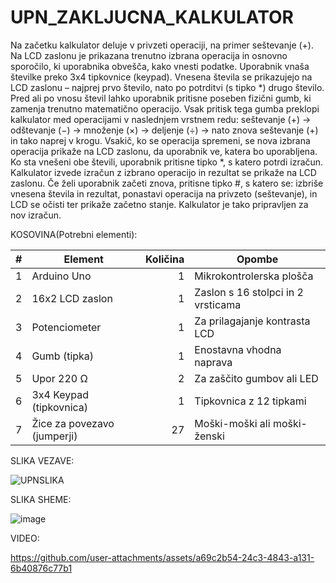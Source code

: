 # UPN_ZAKLJUCNA_KALKULATOR

Na začetku kalkulator deluje v privzeti operaciji, na primer seštevanje (+). Na LCD zaslonu je prikazana trenutno izbrana operacija in osnovno sporočilo, ki uporabnika obvešča, kako vnesti podatke.
Uporabnik vnaša številke preko 3x4 tipkovnice (keypad). Vnesena števila se prikazujejo na LCD zaslonu – najprej prvo število, nato po potrditvi (s tipko *) drugo število.
Pred ali po vnosu števil lahko uporabnik pritisne poseben fizični gumb, ki zamenja trenutno matematično operacijo. Vsak pritisk tega gumba preklopi kalkulator med operacijami v naslednjem vrstnem redu:
seštevanje (+) → odštevanje (−) → množenje (×) → deljenje (÷) → nato znova seštevanje (+) in tako naprej v krogu.
Vsakič, ko se operacija spremeni, se nova izbrana operacija prikaže na LCD zaslonu, da uporabnik ve, katera bo uporabljena.
Ko sta vnešeni obe števili, uporabnik pritisne tipko *, s katero potrdi izračun. Kalkulator izvede izračun z izbrano operacijo in rezultat se prikaže na LCD zaslonu.
Če želi uporabnik začeti znova, pritisne tipko #, s katero se:
izbriše vnesena števila in rezultat,
ponastavi operacija na privzeto (seštevanje),
in LCD se očisti ter prikaže začetno stanje.
Kalkulator je tako pripravljen za nov izračun.


KOSOVINA(Potrebni elementi):

| **#** | **Element**                 | **Količina** | **Opombe**                         |
| ----: | --------------------------- | -----------: | ---------------------------------- |
|     1 | Arduino Uno                 |            1 | Mikrokontrolerska plošča           |
|     2 | 16x2 LCD zaslon             |            1 | Zaslon s 16 stolpci in 2 vrsticama |
|     3 | Potenciometer               |            1 | Za prilagajanje kontrasta LCD      |
|     4 | Gumb (tipka)                |            1 | Enostavna vhodna naprava           |
|     5 | Upor 220 Ω                  |            2 | Za zaščito gumbov ali LED          |
|     6 | 3x4 Keypad (tipkovnica)     |            1 | Tipkovnica z 12 tipkami            |
|     7 | Žice za povezavo (jumperji) |           27 | Moški-moški ali moški-ženski       |


SLIKA VEZAVE:

![UPNSLIKA](https://github.com/user-attachments/assets/e2feb750-b9b9-4d75-9217-6083d0aa5040)


SLIKA SHEME:


![image](https://github.com/user-attachments/assets/579ebc22-a41d-47fc-99d5-f5adc51a948d)


VIDEO:

https://github.com/user-attachments/assets/a69c2b54-24c3-4843-a131-6b40876c77b1

